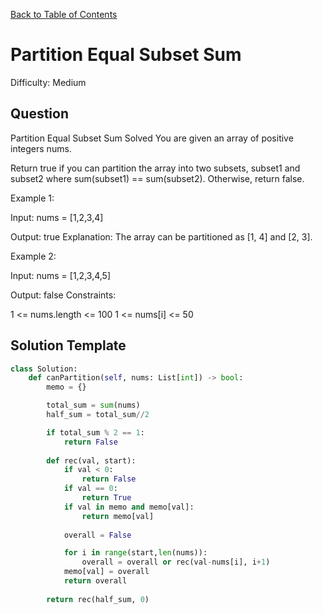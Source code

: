 [Back to Table of Contents](../README.md)

# Partition Equal Subset Sum
Difficulty: Medium

## Question
Partition Equal Subset Sum
Solved 
You are given an array of positive integers nums.

Return true if you can partition the array into two subsets, subset1 and subset2 where sum(subset1) == sum(subset2). Otherwise, return false.

Example 1:

Input: nums = [1,2,3,4]

Output: true
Explanation: The array can be partitioned as [1, 4] and [2, 3].

Example 2:

Input: nums = [1,2,3,4,5]

Output: false
Constraints:

1 <= nums.length <= 100
1 <= nums[i] <= 50

## Solution Template
```python
class Solution:
    def canPartition(self, nums: List[int]) -> bool:
        memo = {}

        total_sum = sum(nums)
        half_sum = total_sum//2

        if total_sum % 2 == 1:
            return False
        
        def rec(val, start):
            if val < 0:
                return False
            if val == 0:
                return True
            if val in memo and memo[val]:
                return memo[val]
            
            overall = False

            for i in range(start,len(nums)):
                overall = overall or rec(val-nums[i], i+1)
            memo[val] = overall
            return overall
        
        return rec(half_sum, 0)


        
```
